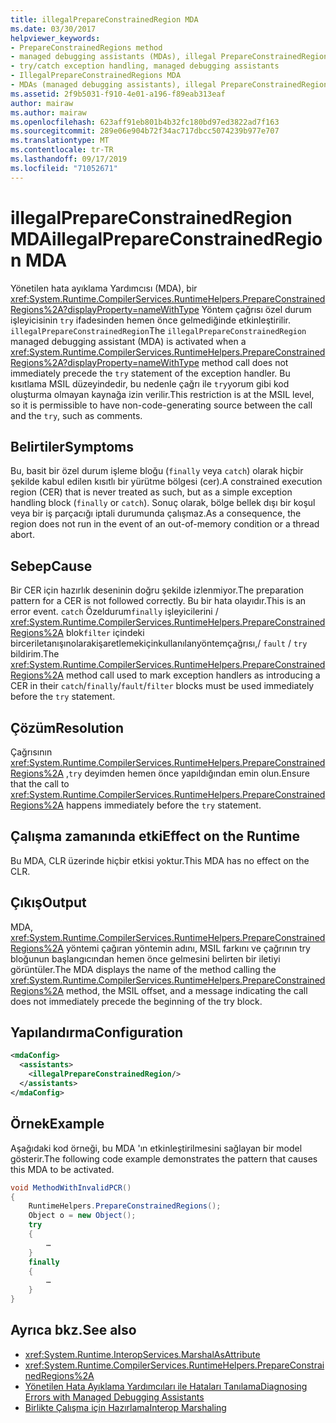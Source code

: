 ```yaml
---
title: illegalPrepareConstrainedRegion MDA
ms.date: 03/30/2017
helpviewer_keywords:
- PrepareConstrainedRegions method
- managed debugging assistants (MDAs), illegal PrepareConstrainedRegions
- try/catch exception handling, managed debugging assistants
- IllegalPrepareConstrainedRegions MDA
- MDAs (managed debugging assistants), illegal PrepareConstrainedRegions
ms.assetid: 2f9b5031-f910-4e01-a196-f89eab313eaf
author: mairaw
ms.author: mairaw
ms.openlocfilehash: 623aff91eb801b4b32fc180bd97ed3822ad7f163
ms.sourcegitcommit: 289e06e904b72f34ac717dbcc5074239b977e707
ms.translationtype: MT
ms.contentlocale: tr-TR
ms.lasthandoff: 09/17/2019
ms.locfileid: "71052671"
---
```

# <a name="illegalprepareconstrainedregion-mda"></a><span data-ttu-id="2d0b4-102">illegalPrepareConstrainedRegion MDA</span><span class="sxs-lookup"><span data-stu-id="2d0b4-102">illegalPrepareConstrainedRegion MDA</span></span>
<span data-ttu-id="2d0b4-103">Yönetilen hata ayıklama Yardımcısı (MDA), bir <xref:System.Runtime.CompilerServices.RuntimeHelpers.PrepareConstrainedRegions%2A?displayProperty=nameWithType> Yöntem çağrısı özel durum işleyicisinin `try` ifadesinden hemen önce gelmediğinde etkinleştirilir. `illegalPrepareConstrainedRegion`</span><span class="sxs-lookup"><span data-stu-id="2d0b4-103">The `illegalPrepareConstrainedRegion` managed debugging assistant (MDA) is activated when a <xref:System.Runtime.CompilerServices.RuntimeHelpers.PrepareConstrainedRegions%2A?displayProperty=nameWithType> method call does not immediately precede the `try` statement of the exception handler.</span></span> <span data-ttu-id="2d0b4-104">Bu kısıtlama MSIL düzeyindedir, bu nedenle çağrı ile `try`yorum gibi kod oluşturma olmayan kaynağa izin verilir.</span><span class="sxs-lookup"><span data-stu-id="2d0b4-104">This restriction is at the MSIL level, so it is permissible to have non-code-generating source between the call and the `try`, such as comments.</span></span>  
  
## <a name="symptoms"></a><span data-ttu-id="2d0b4-105">Belirtiler</span><span class="sxs-lookup"><span data-stu-id="2d0b4-105">Symptoms</span></span>  
 <span data-ttu-id="2d0b4-106">Bu, basit bir özel durum işleme bloğu (`finally` veya `catch`) olarak hiçbir şekilde kabul edilen kısıtlı bir yürütme bölgesi (cer).</span><span class="sxs-lookup"><span data-stu-id="2d0b4-106">A constrained execution region (CER) that is never treated as such, but as a simple exception handling block (`finally` or `catch`).</span></span> <span data-ttu-id="2d0b4-107">Sonuç olarak, bölge bellek dışı bir koşul veya bir iş parçacığı iptali durumunda çalışmaz.</span><span class="sxs-lookup"><span data-stu-id="2d0b4-107">As a consequence, the region does not run in the event of an out-of-memory condition or a thread abort.</span></span>  
  
## <a name="cause"></a><span data-ttu-id="2d0b4-108">Sebep</span><span class="sxs-lookup"><span data-stu-id="2d0b4-108">Cause</span></span>  
 <span data-ttu-id="2d0b4-109">Bir CER için hazırlık deseninin doğru şekilde izlenmiyor.</span><span class="sxs-lookup"><span data-stu-id="2d0b4-109">The preparation pattern for a CER is not followed correctly.</span></span>  <span data-ttu-id="2d0b4-110">Bu bir hata olayıdır.</span><span class="sxs-lookup"><span data-stu-id="2d0b4-110">This is an error event.</span></span> <span data-ttu-id="2d0b4-111">`catch` Özeldurum`finally` işleyicilerini / <xref:System.Runtime.CompilerServices.RuntimeHelpers.PrepareConstrainedRegions%2A> blok`filter` içindeki birceriletanışınolarakişaretlemekiçinkullanılanyöntemçağrısı,/ `fault` / `try` bildirim.</span><span class="sxs-lookup"><span data-stu-id="2d0b4-111">The <xref:System.Runtime.CompilerServices.RuntimeHelpers.PrepareConstrainedRegions%2A> method call used to mark exception handlers as introducing a CER in their `catch`/`finally`/`fault`/`filter` blocks must be used immediately before the `try` statement.</span></span>  
  
## <a name="resolution"></a><span data-ttu-id="2d0b4-112">Çözüm</span><span class="sxs-lookup"><span data-stu-id="2d0b4-112">Resolution</span></span>  
 <span data-ttu-id="2d0b4-113">Çağrısının <xref:System.Runtime.CompilerServices.RuntimeHelpers.PrepareConstrainedRegions%2A> ,`try` deyimden hemen önce yapıldığından emin olun.</span><span class="sxs-lookup"><span data-stu-id="2d0b4-113">Ensure that the call to <xref:System.Runtime.CompilerServices.RuntimeHelpers.PrepareConstrainedRegions%2A> happens immediately before the `try` statement.</span></span>  
  
## <a name="effect-on-the-runtime"></a><span data-ttu-id="2d0b4-114">Çalışma zamanında etki</span><span class="sxs-lookup"><span data-stu-id="2d0b4-114">Effect on the Runtime</span></span>  
 <span data-ttu-id="2d0b4-115">Bu MDA, CLR üzerinde hiçbir etkisi yoktur.</span><span class="sxs-lookup"><span data-stu-id="2d0b4-115">This MDA has no effect on the CLR.</span></span>  
  
## <a name="output"></a><span data-ttu-id="2d0b4-116">Çıkış</span><span class="sxs-lookup"><span data-stu-id="2d0b4-116">Output</span></span>  
 <span data-ttu-id="2d0b4-117">MDA, <xref:System.Runtime.CompilerServices.RuntimeHelpers.PrepareConstrainedRegions%2A> yöntemi çağıran yöntemin adını, MSIL farkını ve çağrının try bloğunun başlangıcından hemen önce gelmesini belirten bir iletiyi görüntüler.</span><span class="sxs-lookup"><span data-stu-id="2d0b4-117">The MDA displays the name of the method calling the <xref:System.Runtime.CompilerServices.RuntimeHelpers.PrepareConstrainedRegions%2A> method, the MSIL offset, and a message indicating the call does not immediately precede the beginning of the try block.</span></span>  
  
## <a name="configuration"></a><span data-ttu-id="2d0b4-118">Yapılandırma</span><span class="sxs-lookup"><span data-stu-id="2d0b4-118">Configuration</span></span>  
  
```xml  
<mdaConfig>  
  <assistants>  
    <illegalPrepareConstrainedRegion/>  
  </assistants>  
</mdaConfig>  
```  
  
## <a name="example"></a><span data-ttu-id="2d0b4-119">Örnek</span><span class="sxs-lookup"><span data-stu-id="2d0b4-119">Example</span></span>  
 <span data-ttu-id="2d0b4-120">Aşağıdaki kod örneği, bu MDA 'ın etkinleştirilmesini sağlayan bir model gösterir.</span><span class="sxs-lookup"><span data-stu-id="2d0b4-120">The following code example demonstrates the pattern that causes this MDA to be activated.</span></span>  
  
```csharp
void MethodWithInvalidPCR()  
{  
    RuntimeHelpers.PrepareConstrainedRegions();  
    Object o = new Object();  
    try  
    {  
        …  
    }  
    finally  
    {  
        …  
    }  
}  
```  
  
## <a name="see-also"></a><span data-ttu-id="2d0b4-121">Ayrıca bkz.</span><span class="sxs-lookup"><span data-stu-id="2d0b4-121">See also</span></span>

- <xref:System.Runtime.InteropServices.MarshalAsAttribute>
- <xref:System.Runtime.CompilerServices.RuntimeHelpers.PrepareConstrainedRegions%2A>
- [<span data-ttu-id="2d0b4-122">Yönetilen Hata Ayıklama Yardımcıları ile Hataları Tanılama</span><span class="sxs-lookup"><span data-stu-id="2d0b4-122">Diagnosing Errors with Managed Debugging Assistants</span></span>](diagnosing-errors-with-managed-debugging-assistants.md)
- [<span data-ttu-id="2d0b4-123">Birlikte Çalışma için Hazırlama</span><span class="sxs-lookup"><span data-stu-id="2d0b4-123">Interop Marshaling</span></span>](../interop/interop-marshaling.md)
